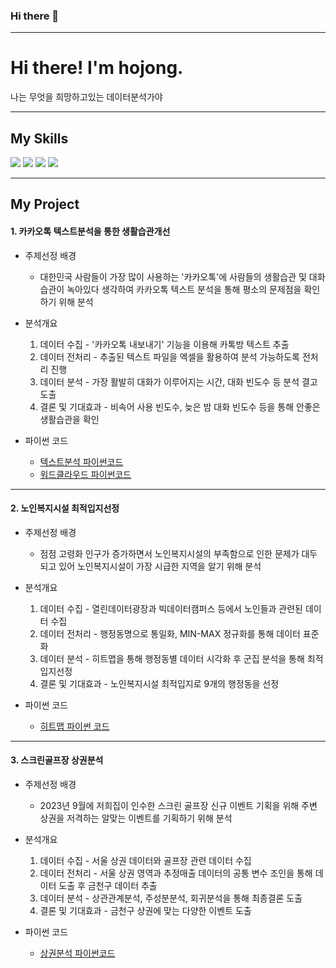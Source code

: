 ### Hi there 👋
___

# Hi there! I'm hojong.
나는 무엇을 희망하고있는 데이터분석가야

___

## My Skills
<div>
    <img src="https://img.shields.io/badge/python-3670A0?style=for-the-badge&logo=python&logoColor=ffdd54" />
    <img src="https://img.shields.io/badge/Rstudio-white?style=for-the-badge&logo=Rstudio&logoColor=blue" />
    <img src="https://img.shields.io/badge/mysql-4479A1?style=for-the-badge&logo=mysql&logoColor=white" />
    <img src="https://img.shields.io/badge/spss-blue?style=for-the-badge&logo=spss&logoColor=white" />
</div>

___

## My Project

#### 1.  카카오톡 텍스트분석을 통한 생활습관개선
* 주제선정 배경
  * 대한민국 사람들이 가장 많이 사용하는 '카카오톡'에 사람들의 생활습관 및 대화습관이 녹아있다 생각하여 카카오톡 텍스트 분석을 통해 평소의 문제점을 확인하기 위해 분석

* 분석개요
  1. 데이터 수집 - '카카오톡 내보내기' 기능을 이용해 카톡방 텍스트 추출
  2. 데이터 전처리 - 추출된 텍스트 파일을 엑셀을 활용하여 분석 가능하도록 전처리 진행
  3. 데이터 분석 - 가장 활발히 대화가 이루어지는 시간, 대화 빈도수 등 분석 결고 도출
  4. 결론 및 기대효과 - 비속어 사용 빈도수, 늦은 밤 대화 빈도수 등을 통해 안좋은 생활습관을 확인

* 파이썬 코드
  * [텍스트분석 파이썬코드](http://localhost:8888/notebooks/kakaotalk%20text%20analysis.ipynb)
  * [워드클라우드 파이썬코드](http://localhost:8888/notebooks/wordcloud.ipynb)

___

#### 2. 노인복지시설 최적입지선정
* 주제선정 배경
  * 점점 고령화 인구가 증가하면서 노인복지시설의 부족함으로 인한 문제가 대두되고 있어 노인복지시설이 가장 시급한 지역을 알기 위해 분석

* 분석개요
  1. 데이터 수집 - 열린데이터광장과 빅데이터캠퍼스 등에서 노인들과 관련된 데이터 수집
  2. 데이터 전처리 - 행정동명으로 통일화, MIN-MAX 정규화를 통해 데이터 표준화
  3. 데이터 분석 - 히트맵을 통해 행정동별 데이터 시각화 후 군집 분석을 통해 최적입지선정
  4. 결론 및 기대효과 - 노인복지시설 최적입지로 9개의 행정동을 선정

* 파이썬 코드
  * [히트맵 파이썬 코드](http://localhost:8888/notebooks/optimal%20location.ipynb)

___

#### 3. 스크린골프장 상권분석
* 주제선정 배경
  * 2023년 9월에 저희집이 인수한 스크린 골프장 신규 이벤트 기획을 위해 주변 상권을 저격하는 알맞는 이벤트를 기획하기 위해 분석

* 분석개요
  1. 데이터 수집 - 서울 상권 데이터와 골프장 관련 데이터 수집
  2. 데이터 전처리 - 서울 상권 영역과 추정매출 데이터의 공통 변수 조인을 통해 데이터 도출 후 금천구 데이터 추출
  3. 데이터 분석 - 상관관계분석, 주성분분석, 회귀분석을 통해 최종결론 도출
  4. 결론 및 기대효과 - 금천구 상권에 맞는 다양한 이벤트 도출

* 파이썬 코드
  * [상권분석 파이썬코드](http://localhost:8888/notebooks/commercial%20analysis.ipynb)
